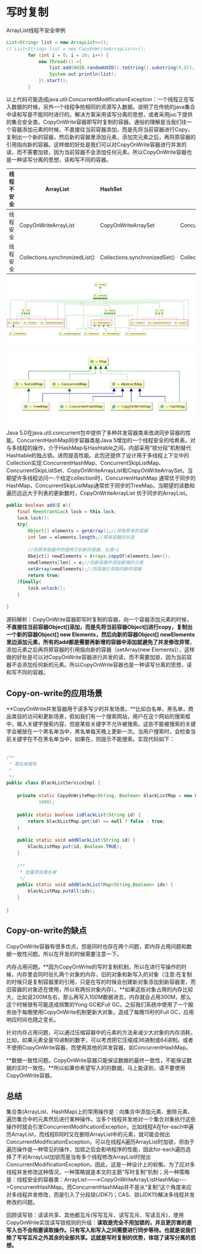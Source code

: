 # 写时复制



ArrayList线程不安全举例



```java
List<String> list = new ArrayList<>();
// List<String> list = new CopyOnWriteArrayList<>();
        for (int i = 0; i < 20; i++) {
            new Thread(()->{
                list.add(UUID.randomUUID().toString().substring(0,8));
                System.out.println(list);
            }).start();
        }
```



以上代码可能造成java.util.ConcurrentModificationException：一个线程正在写入数据的时候，另外一个线程争抢相同的资源写入数据。说明了在传统的java集合中读和写是不能同时进行的。解决方案采用读写分离的思想，或者采用juc下提供的集合安全类。CopyOnWrite容器即写时复制的容器。通俗的理解是当我们往一个容器添加元素的时候，不直接往当前容器添加，而是先将当前容器进行Copy，复制出一个新的容器，然后新的容器里添加元素，添加完元素之后，再将原容器的引用指向新的容器。这样做的好处是我们可以对CopyOnWrite容器进行并发的读，而不需要加锁，因为当前容器不会添加任何元素。所以CopyOnWrite容器也是一种读写分离的思想，读和写不同的容器。









| 线程不安全 | ArrayList                      | HashSet                       | HashMap                       |
| ---------- | ------------------------------ | :---------------------------- | ----------------------------- |
| 线程安全   | CopyOnWriteArrayList           | CopyOnWriteArraySet           | ConcurrentHashMap             |
| 线程安全   | Collections.synchronizedList() | Collections.synchronizedSet() | Collections.synchronizedMap() |

![](img/Collection继承体系.png)

![](img/Map继承体系.png)

Java 5.0在java.util.concurrent包中提供了多种并发容器类来改进同步容器的性能。ConcurrentHashMap同步容器类是Java 5增加的一个线程安全的哈希表。对与多线程的操作，介于HashMap与Hashtable之间。内部采用“锁分段”机制替代Hashtable的独占锁。进而提高性能。此包还提供了设计用于多线程上下文中的Collection实现:ConcurrentHashMap、ConcurrentSkipListMap、 ConcurrentSkipListSet、CopyOnWriteArrayList和CopyOnWriteArraySet。当期望许多线程访问一.个给定collection时，ConcurrentHashMap 通常优于同步的HashMap，ConcurrentSkipListMap通常优于同步的TreeMap。当期望的读数和遍历远远大于列表的更新数时，CopyOnWriteArrayList 优于同步的ArrayList。





```java
public boolean add(E e){
    final ReentrantLock lock = this.lock;
    lock.lock();
    try{
        Object[] elements = getArray();//获取原来的容器
        int len = elements.length;//原来容器的长度
        
        //将原来容器中的值拷贝到新的容器，长度+1
        Obejct[] newElements = Arrays.copyOf(elements,len+1);
        newElements[len] = e;//向新容器中添加新增的元素
        setArray(newElements);//将容器引用指向新的容器
        return true;
    }finally{
        lock.unlock();
    }
               
}
```

源码解析：CopyOnWrite容器即写时复制的容器，向一个容器添加元素的时候，**不直接往当前容器Object[]添加，而是先将当前容器Object[]进行copy，复制出一个新的容器Object[] new Elements，然后向新的容器Object[] newElements里边添加元素，所有的add都是需要再新增的容器中添加就避免了并发修改异常**，添加元素之后再将原容器的引用指向新的容器（setArray(new Elements)），这样做的好处是可以对CopyOnWrite容器进行并发的读，而不需要加锁，因为当前容器不会添加任何新的元素。所以CopyOnWrite容器也是一种读写分离的思想，读和写不同的容器。



## Copy-on-write的应用场景

**CopyOnWrite并发容器用于读多写少的并发场景。**比如白名单，黑名单，商品类目的访问和更新场景，假如我们有一个搜索网站，用户在这个网站的搜索框中，输入关键字搜索内容，但是某些关键字不允许被搜索。这些不能被搜索的关键字会被放在一个黑名单当中，黑名单每天晚上更新一次。当用户搜索时，会检查当前关键字在不在黑名单当中，如果在，则提示不能搜索。实现代码如下：

```java

/**
 * 黑名单服务
 *
 */
public class BlackListServiceImpl {
 
    private static CopyOnWriteMap<String, Boolean> blackListMap = new CopyOnWriteMap<String, Boolean>(
            1000);
 
    public static boolean isBlackList(String id) {
        return blackListMap.get(id) == null ? false : true;
    }
 
    public static void addBlackList(String id) {
        blackListMap.put(id, Boolean.TRUE);
    }
 
    /**
     * 批量添加黑名单
     */
    public static void addBlackList(Map<String,Boolean> ids) {
        blackListMap.putAll(ids);
    }
 
}
```



## Copy-on-write的缺点



CopyOnWrite容器有很多优点，但是同时也存在两个问题，即内存占用问题和数据一致性问题。所以在开发的时候需要注意一下。

内存占用问题。**因为CopyOnWrite的写时复制机制，所以在进行写操作的时候，内存里会同时驻扎两个对象的内存，旧的对象和新写入的对象（注意:在复制的时候只是复制容器里的引用，只是在写的时候会创建新对象添加到新容器里，而旧容器的对象还在使用，所以有两份对象内存）。**如果这些对象占用的内存比较大，比如说200M左右，那么再写入100M数据进去，内存就会占用300M，那么这个时候很有可能造成频繁的Yong GC和Full GC。之前我们系统中使用了一个服务由于每晚使用CopyOnWrite机制更新大对象，造成了每晚15秒的Full GC，应用响应时间也随之变长。

针对内存占用问题，可以通过压缩容器中的元素的方法来减少大对象的内存消耗，比如，如果元素全是10进制的数字，可以考虑把它压缩成36进制或64进制。或者不使用CopyOnWrite容器，而使用其他的并发容器，如ConcurrentHashMap。

**数据一致性问题。CopyOnWrite容器只能保证数据的最终一致性，不能保证数据的实时一致性。**所以如果你希望写入的的数据，马上能读到，请不要使用CopyOnWrite容器。



## 总结

集合类(ArrayList、HashMap)上的常用操作是：向集合中添加元素、删除元素、遍历集合中的元素然后进行某种操作。当多个线程并发地对一个集合对象执行这些操作时就会引发ConcurrentModificationException，比如线程A在for-each中遍历ArrayList，而线程B同时又在删除ArrayList中的元素，就可能会抛出ConcurrentModificationException，可以在线程A遍历ArrayList时加锁，但由于遍历操作是一种常见的操作，加锁之后会影响程序的性能，因此for-each遍历选择了不对ArrayList加锁而是当有多个线程修改ArrayList时抛出ConcurrentModificationException，因此，这是一种设计上的权衡。为了应对多线程并发修改这种情况，一种策略就是本文的主题“写时复制”机制；另一种策略是：线程安全的容器类：ArrayList--->CopyOnWriteArrayListHashMap--->ConcurrentHashMap。而ConcurrentHashMap并不是从“复制”这个角度来应对多线程并发修改，而是引入了分段锁(JDK7)；CAS、锁(JDK11)解决多线程并发修改的问题。

回顾读写锁：读读共享、其他都互斥(写写互斥、读写互斥、写读互斥)，使用CopyOnWrite实现读写锁规则的升级：**读取是完全不用加锁的，并且更厉害的是写入也不会阻塞读取操作。只有写入和写入之间需要进行同步等待。也就是说我们除了写写互斥之外其余的全部共享。这就是写时复制的优势，体现了读写分离的思想。**